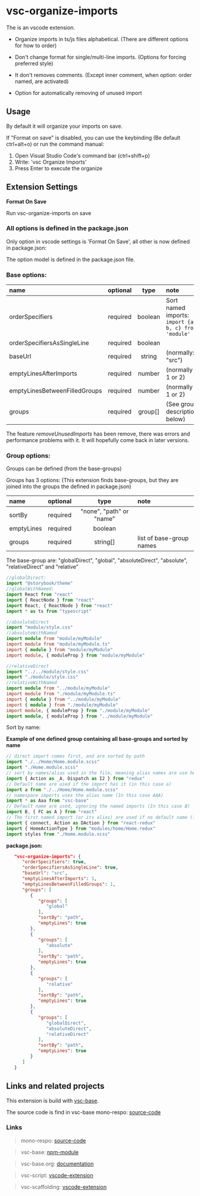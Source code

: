# vsc-organize-imports

The is an vscode extension.

- Organize imports in ts/js files alphabetical. (There are different options for how to order)

- Don't change format for single/multi-line imports. (Options for forcing preferred style)

- It don't removes comments. (Except inner comment, when option: order named, are activated)

- Option for automatically removing of unused import

## Usage

By default it will organize your imports on save.

If "Format on save" is disabled, you can use the keybinding
(Be default ctrl+alt+o)
or run the command manual:

1. Open Visual Studio Code's command bar (ctrl+shift+p)
2. Write: 'vsc Organize Imports'
3. Press Enter to execute the organize

## Extension Settings

**Format On Save**

Run vsc-organize-imports on save

### All options is defined in the package.json

Only option in vscode settings is 'Format On Save', all other is now defined in package.json:

The option model is defined in the package.json file.

### Base options:

| name                          | optional |  type   | note                                                 |
| :---------------------------- | :------: | :-----: | :--------------------------------------------------- |
| orderSpecifiers               | required | boolean | Sort named imports: `import {a, b, c} from 'module'` |
| orderSpecifiersAsSingleLine   | required | boolean |                                                      |
| baseUrl                       | required | string  | (normally: "src")                                    |
| emptyLinesAfterImports        | required | number  | (normally 1 or 2)                                    |
| emptyLinesBetweenFilledGroups | required | number  | (normally 1 or 2)                                    |
| groups                        | required | group[] | (See group description below)                        |

The feature _removeUnusedImports_ has been remove, there was errors and performance problems with it.
It will hopefully come back in later versions.

### Group options:

Groups can be defined (from the base-groups)

Groups has 3 options: (This extension finds base-groups, but they are joined into the groups the defined in package.json)

| name       | optional |           type           | note                     |
| :--------- | :------: | :----------------------: | :----------------------- |
| sortBy     | required | "none", "path" or "name" |                          |
| emptyLines | required |         boolean          |                          |
| groups     | required |         string[]         | list of base-group names |

The base-group are: "globalDirect", "global", "absoluteDirect", "absolute", "relativeDirect" and "relative"

```ts
//globalDirect:
import "@storybook/theme"
//globalWithNamed:
import React from "react"
import { ReactNode } from "react"
import React, { ReactNode } from "react"
import * as ts from "typescript"

//absoluteDirect
import "module/style.css"
//absoluteWithNamed
import module from "module/myModule"
import module from "module/myModule.ts"
import { module } from "module/myModule"
import module, { moduleProp } from "module/myModule"

//relativeDirect
import "../../module/style.css"
import "./module/style.css"
//relativeWithNamed
import module from "../module/myModule"
import module from "./module/myModule.ts"
import { module } from "../module/myModule"
import { module } from "./module/myModule"
import module, { moduleProp } from "./module/myModule"
import module, { moduleProp } from "../module/myModule"
```

Sort by name:

**Example of one defined group containing all base-groups and sorted by name**

```ts
// direct import comes first, and are sorted by path
import "./../Home/Home.module.scss"
import "./Home.module.scss"
// sort by names/alias used in the file, meaning alias names are use here (in this case _A)
import { Action as _A, Dispatch as I2 } from "redux"
// Default name are used if the import has it (in this case a)
import a from "./../Home/Home.module.scss"
// namespace imports uses the alias name (In this case AAA)
import * as Aaa from "vsc-base"
// Default name are used, ignoring the named imports (In this case B)
import B, { FC as A } from "react"
// The first named import (or its alias) are used if no default name (in this case connect)
import { connect, Action as DAction } from "react-redux"
import { HomeActionType } from "modules/home/Home.redux"
import styles from "./Home.module.scss"
```

**package.json:**

```json
   "vsc-organize-imports": {
      "orderSpecifiers": true,
      "orderSpecifiersAsSingleLine": true,
      "baseUrl": "src",
      "emptyLinesAfterImports": 1,
      "emptyLinesBetweenFilledGroups": 1,
      "groups": [
         {
            "groups": [
               "global"
            ],
            "sortBy": "path",
            "emptyLines": true
         },
         {
            "groups": [
               "absolute"
            ],
            "sortBy": "path",
            "emptyLines": true
         },
         {
            "groups": [
               "relative"
            ],
            "sortBy": "path",
            "emptyLines": true
         },
         {
            "groups": [
               "globalDirect",
               "absoluteDirect",
               "relativeDirect"
            ],
            "sortBy": "path",
            "emptyLines": true
         }
      ]
   }
```

## Links and related projects

This extension is build with [vsc-base](http://vsc-base.org).

The source code is find in vsc-base mono-respo: [source-code](https://github.com/alfnielsen/vsc-base)

### Links

> mono-respo: [source-code](https://github.com/alfnielsen/vsc-base)

> vsc-base: [npm-module](https://www.npmjs.com/package/vsc-base)

> vsc-base.org: [documentation](http://vsc-base.org)

> vsc-script: [vscode-extension](https://marketplace.visualstudio.com/items?itemName=alfnielsen.vsc-script)

> vsc-scaffolding: [vscode-extension](https://marketplace.visualstudio.com/items?itemName=alfnielsen.vsc-scafolding)
